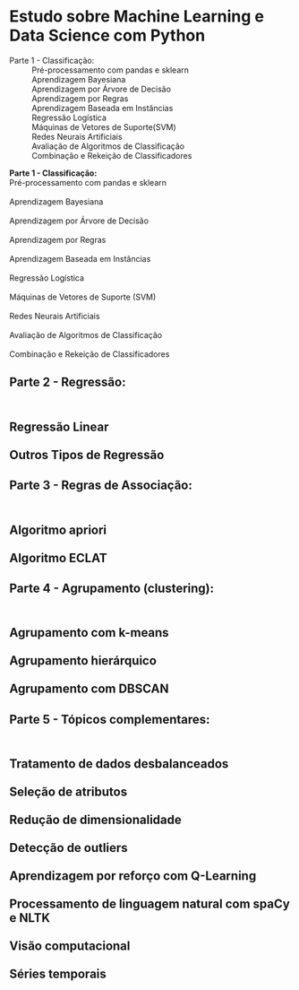 # Estudo sobre Machine Learning e Data Science com Python


<dl>
<dt>Parte 1 - Classificação:</dt>
<dd> Pré-processamento com pandas e sklearn </dd>
<dd>Aprendizagem Bayesiana</dd>
<dd>Aprendizagem por Árvore de Decisão</dd>
<dd>Aprendizagem por Regras</dd>
<dd>Aprendizagem Baseada em Instâncias</dd>
<dd>Regressão Logística</dd>
<dd>Máquinas de Vetores de Suporte(SVM)</dd>
<dd>Redes Neurais Artificiais</dd>
<dd>Avaliação de Algoritmos de Classificação</dd>
<dd>Combinação e Rekeição de Classificadores</dd>
</dl>



**Parte 1 - Classificação:**
<br> Pré-processamento com pandas e sklearn <br/>
<br>Aprendizagem Bayesiana<br/>
<br/>Aprendizagem por Árvore de Decisão<br/>
<br/>Aprendizagem por Regras<br/>
<br/>Aprendizagem Baseada em Instâncias<br/>
<br/>Regressão Logística<br/>
<br/>Máquinas de Vetores de Suporte (SVM)<br/>
<br/>Redes Neurais Artificiais<br/>
<br/>Avaliação de Algoritmos de Classificação<br/>
<br/>Combinação e Rekeição de Classificadores<br/>


<h2/>Parte 2 - Regressão:<h2/>
<br/>Regressão Linear<br/>
<br/>Outros Tipos de Regressão<br/>


<h2/>Parte 3 - Regras de Associação:<h2/>
<br/>Algoritmo apriori<br/>
<br/>Algoritmo ECLAT<br/>


<h2/>Parte 4 - Agrupamento (clustering):<h2/>
<br/>Agrupamento com k-means<br/>
<br/>Agrupamento hierárquico<br/>
<br/>Agrupamento com DBSCAN<br/>


<h2/>Parte 5 - Tópicos complementares:<h2/>
<br/>Tratamento de dados desbalanceados<br/>
<br/>Seleção de atributos<br/>
<br/>Redução de dimensionalidade<br/>
<br/>Detecção de outliers<br/>
<br/>Aprendizagem por reforço com Q-Learning<br/>
<br/>Processamento de linguagem natural com spaCy e NLTK<br/>
<br/>Visão computacional<br/>
<br/>Séries temporais<br/>

